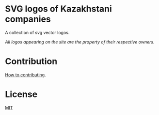 #  SVG logos of Kazakhstani companies

A collection of svg vector logos.

*All logos appearing on the site are the property of their respective owners.*

# Contribution

[How to contributing](CONTRIBUTING.md).

# License

[MIT](LICENSE.md)
